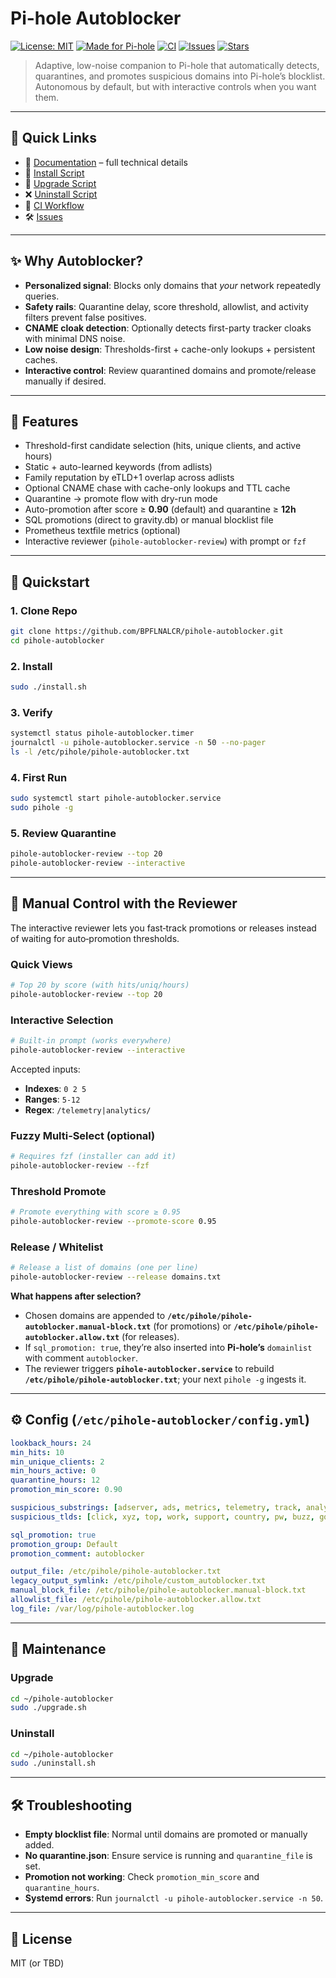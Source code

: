 # Pi-hole Autoblocker

[![License: MIT](https://img.shields.io/badge/License-MIT-green.svg)](LICENSE)
[![Made for Pi-hole](https://img.shields.io/badge/Made%20for-Pi--hole-blue.svg)](https://pi-hole.net/)
[![CI](https://github.com/BPFLNALCR/pihole-autoblocker/actions/workflows/ci.yml/badge.svg)](.github/workflows/ci.yml)
[![Issues](https://img.shields.io/github/issues/BPFLNALCR/pihole-autoblocker)](https://github.com/BPFLNALCR/pihole-autoblocker/issues)
[![Stars](https://img.shields.io/github/stars/BPFLNALCR/pihole-autoblocker?style=social)](https://github.com/BPFLNALCR/pihole-autoblocker/stargazers)

> Adaptive, low-noise companion to Pi-hole that automatically detects, quarantines, and promotes suspicious domains into Pi-hole’s blocklist. Autonomous by default, but with interactive controls when you want them.

---

## 🔗 Quick Links
- 📖 [Documentation](./docs/Documentation.md) – full technical details
- 🚀 [Install Script](./install.sh)
- 🔄 [Upgrade Script](./upgrade.sh)
- ❌ [Uninstall Script](./uninstall.sh)
- 🧪 [CI Workflow](.github/workflows/ci.yml)
- 🛠 [Issues](https://github.com/BPFLNALCR/pihole-autoblocker/issues)

---

## ✨ Why Autoblocker?
- **Personalized signal**: Blocks only domains that *your* network repeatedly queries.
- **Safety rails**: Quarantine delay, score threshold, allowlist, and activity filters prevent false positives.
- **CNAME cloak detection**: Optionally detects first-party tracker cloaks with minimal DNS noise.
- **Low noise design**: Thresholds-first + cache-only lookups + persistent caches.
- **Interactive control**: Review quarantined domains and promote/release manually if desired.

---

## 🔧 Features
- Threshold-first candidate selection (hits, unique clients, and active hours)
- Static + auto-learned keywords (from adlists)
- Family reputation by eTLD+1 overlap across adlists
- Optional CNAME chase with cache-only lookups and TTL cache
- Quarantine → promote flow with dry-run mode
- Auto-promotion after score ≥ **0.90** (default) and quarantine ≥ **12h**
- SQL promotions (direct to gravity.db) or manual blocklist file
- Prometheus textfile metrics (optional)
- Interactive reviewer (`pihole-autoblocker-review`) with prompt or `fzf`

---

## 🚀 Quickstart

### 1. Clone Repo
```bash
git clone https://github.com/BPFLNALCR/pihole-autoblocker.git
cd pihole-autoblocker
```

### 2. Install
```bash
sudo ./install.sh
```

### 3. Verify
```bash
systemctl status pihole-autoblocker.timer
journalctl -u pihole-autoblocker.service -n 50 --no-pager
ls -l /etc/pihole/pihole-autoblocker.txt
```

### 4. First Run
```bash
sudo systemctl start pihole-autoblocker.service
sudo pihole -g
```

### 5. Review Quarantine
```bash
pihole-autoblocker-review --top 20
pihole-autoblocker-review --interactive
```

---

## 🧭 Manual Control with the Reviewer
The interactive reviewer lets you fast‑track promotions or releases instead of waiting for auto‑promotion thresholds.

### Quick Views
```bash
# Top 20 by score (with hits/uniq/hours)
pihole-autoblocker-review --top 20
```

### Interactive Selection
```bash
# Built-in prompt (works everywhere)
pihole-autoblocker-review --interactive
```
Accepted inputs:
- **Indexes**: `0 2 5`  
- **Ranges**: `5-12`  
- **Regex**: `/telemetry|analytics/`

### Fuzzy Multi‑Select (optional)
```bash
# Requires fzf (installer can add it)
pihole-autoblocker-review --fzf
```

### Threshold Promote
```bash
# Promote everything with score ≥ 0.95
pihole-autoblocker-review --promote-score 0.95
```

### Release / Whitelist
```bash
# Release a list of domains (one per line)
pihole-autoblocker-review --release domains.txt
```

**What happens after selection?**
- Chosen domains are appended to **`/etc/pihole/pihole-autoblocker.manual-block.txt`** (for promotions) or **`/etc/pihole/pihole-autoblocker.allow.txt`** (for releases).
- If `sql_promotion: true`, they’re also inserted into **Pi-hole’s** `domainlist` with comment `autoblocker`.
- The reviewer triggers **`pihole-autoblocker.service`** to rebuild **`/etc/pihole/pihole-autoblocker.txt`**; your next `pihole -g` ingests it.

---

## ⚙️ Config (`/etc/pihole-autoblocker/config.yml`)

```yaml
lookback_hours: 24
min_hits: 10
min_unique_clients: 2
min_hours_active: 0
quarantine_hours: 12
promotion_min_score: 0.90

suspicious_substrings: [adserver, ads, metrics, telemetry, track, analytic, pixel, beacon]
suspicious_tlds: [click, xyz, top, work, support, country, pw, buzz, gq, cf, tk]

sql_promotion: true
promotion_group: Default
promotion_comment: autoblocker

output_file: /etc/pihole/pihole-autoblocker.txt
legacy_output_symlink: /etc/pihole/custom_autoblocker.txt
manual_block_file: /etc/pihole/pihole-autoblocker.manual-block.txt
allowlist_file: /etc/pihole/pihole-autoblocker.allow.txt
log_file: /var/log/pihole-autoblocker.log
```

---

## 🔄 Maintenance

### Upgrade
```bash
cd ~/pihole-autoblocker
sudo ./upgrade.sh
```

### Uninstall
```bash
cd ~/pihole-autoblocker
sudo ./uninstall.sh
```

---

## 🛠 Troubleshooting
- **Empty blocklist file**: Normal until domains are promoted or manually added.
- **No quarantine.json**: Ensure service is running and `quarantine_file` is set.
- **Promotion not working**: Check `promotion_min_score` and `quarantine_hours`.
- **Systemd errors**: Run `journalctl -u pihole-autoblocker.service -n 50`.

---

## 📜 License
MIT (or TBD)
